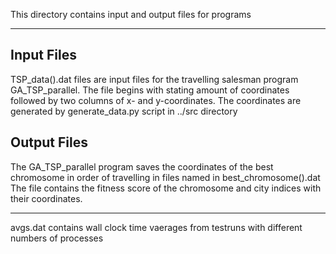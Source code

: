 
This directory contains input and output files for programs

--------------------------------------------------------------------------------

Input Files
---------------------------------------------------

TSP_data().dat files are input files for
the travelling salesman program GA_TSP_parallel.
The file begins with stating amount of coordinates
followed by two columns of x- and y-coordinates.
The coordinates are generated by generate_data.py
script in ../src directory


Output Files
---------------------------------------------------

The GA_TSP_parallel program saves the coordinates
of the best chromosome in order of travelling in
files named in best_chromosome().dat The file
contains the fitness score of the chromosome and
city indices with their coordinates.

--------------------------------------
avgs.dat contains wall clock time
vaerages from testruns with different
numbers of processes
